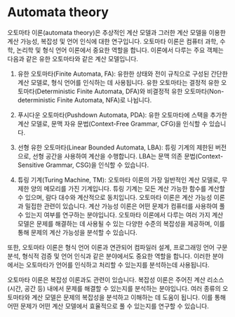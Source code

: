 # Automata theory

오토마타 이론(automata theory)은 추상적인 계산 모델과 그러한 계산 모델을 이용한 계산 가능성, 복잡성 및 언어 인식에 대한 연구입니다. 오토마타 이론은 컴퓨터 과학, 수학, 논리학 및 형식 언어 이론에서 중요한 역할을 합니다. 이론에서 다루는 주요 객체는 다음과 같은 유한 오토마타와 같은 계산 모델입니다.

1. 유한 오토마타(Finite Automata, FA): 유한한 상태와 전이 규칙으로 구성된 간단한 계산 모델로, 형식 언어를 인식하는 데 사용됩니다. 유한 오토마타는 결정적 유한 오토마타(Deterministic Finite Automata, DFA)와 비결정적 유한 오토마타(Non-deterministic Finite Automata, NFA)로 나뉩니다.

2. 푸시다운 오토마타(Pushdown Automata, PDA): 유한 오토마타에 스택을 추가한 계산 모델로, 문맥 자유 문법(Context-Free Grammar, CFG)을 인식할 수 있습니다.

3. 선형 유한 오토마타(Linear Bounded Automata, LBA): 튜링 기계의 제한된 버전으로, 선형 공간을 사용하여 계산을 수행합니다. LBA는 문맥 의존 문법(Context-Sensitive Grammar, CSG)을 인식할 수 있습니다.

4. 튜링 기계(Turing Machine, TM): 오토마타 이론의 가장 일반적인 계산 모델로, 무제한 양의 메모리를 가진 기계입니다. 튜링 기계는 모든 계산 가능한 함수를 계산할 수 있으며, 람다 대수와 계산적으로 동치입니다.
오토마타 이론은 계산 가능성 이론과 밀접한 관련이 있습니다. 계산 가능성 이론은 어떤 문제가 컴퓨터를 사용하여 풀 수 있는지 여부를 연구하는 분야입니다. 오토마타 이론에서 다루는 여러 가지 계산 모델은 문제를 해결하는 데 사용될 수 있는 다양한 수준의 복잡성을 제공하며, 이를 통해 문제의 계산 가능성을 분석할 수 있습니다.

또한, 오토마타 이론은 형식 언어 이론과 연관되어 컴파일러 설계, 프로그래밍 언어 구문 분석, 형식적 검증 및 언어 인식과 같은 분야에서도 중요한 역할을 합니다. 이러한 분야에서는 오토마타가 언어를 인식하고 처리할 수 있는지를 분석하는데 사용됩니다.

오토마타 이론은 복잡성 이론과도 관련이 있습니다. 복잡성 이론은 주어진 계산 리소스(시간, 공간 등) 내에서 문제를 해결할 수 있는지를 분석하는 분야입니다. 여러 종류의 오토마타와 계산 모델은 문제의 복잡성을 분석하고 이해하는 데 도움이 됩니다. 이를 통해 어떤 문제가 어떤 계산 모델에서 효율적으로 풀 수 있는지를 연구할 수 있습니다.
